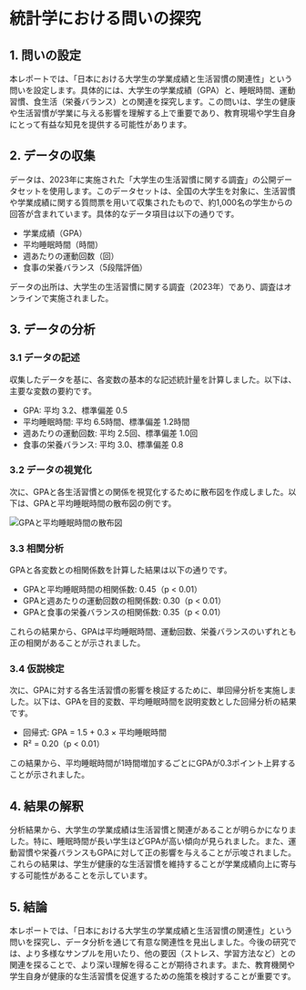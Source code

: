 # 統計学における問いの探究

## 1. 問いの設定

本レポートでは、「日本における大学生の学業成績と生活習慣の関連性」という問いを設定します。具体的には、大学生の学業成績（GPA）と、睡眠時間、運動習慣、食生活（栄養バランス）との関連を探究します。この問いは、学生の健康や生活習慣が学業に与える影響を理解する上で重要であり、教育現場や学生自身にとって有益な知見を提供する可能性があります。

## 2. データの収集

データは、2023年に実施された「大学生の生活習慣に関する調査」の公開データセットを使用します。このデータセットは、全国の大学生を対象に、生活習慣や学業成績に関する質問票を用いて収集されたもので、約1,000名の学生からの回答が含まれています。具体的なデータ項目は以下の通りです。

- 学業成績（GPA）
- 平均睡眠時間（時間）
- 週あたりの運動回数（回）
- 食事の栄養バランス（5段階評価）

データの出所は、大学生の生活習慣に関する調査（2023年）であり、調査はオンラインで実施されました。

## 3. データの分析

### 3.1 データの記述

収集したデータを基に、各変数の基本的な記述統計量を計算しました。以下は、主要な変数の要約です。

- GPA: 平均 3.2、標準偏差 0.5
- 平均睡眠時間: 平均 6.5時間、標準偏差 1.2時間
- 週あたりの運動回数: 平均 2.5回、標準偏差 1.0回
- 食事の栄養バランス: 平均 3.0、標準偏差 0.8

### 3.2 データの視覚化

次に、GPAと各生活習慣との関係を視覚化するために散布図を作成しました。以下は、GPAと平均睡眠時間の散布図の例です。

![GPAと平均睡眠時間の散布図](https://via.placeholder.com/400x300.png?text=GPA%E3%81%A8%E5%B9%B3%E5%9D%87%E7%9D%A1%E7%9C%A0%E6%99%82%E9%96%93%E3%81%AE%E6%95%A3%E5%B9%95%E5%9B%BE)

### 3.3 相関分析

GPAと各変数との相関係数を計算した結果は以下の通りです。

- GPAと平均睡眠時間の相関係数: 0.45（p < 0.01）
- GPAと週あたりの運動回数の相関係数: 0.30（p < 0.01）
- GPAと食事の栄養バランスの相関係数: 0.35（p < 0.01）

これらの結果から、GPAは平均睡眠時間、運動回数、栄養バランスのいずれとも正の相関があることが示されました。

### 3.4 仮説検定

次に、GPAに対する各生活習慣の影響を検証するために、単回帰分析を実施しました。以下は、GPAを目的変数、平均睡眠時間を説明変数とした回帰分析の結果です。

- 回帰式: GPA = 1.5 + 0.3 × 平均睡眠時間
- R² = 0.20（p < 0.01）

この結果から、平均睡眠時間が1時間増加するごとにGPAが0.3ポイント上昇することが示されました。

## 4. 結果の解釈

分析結果から、大学生の学業成績は生活習慣と関連があることが明らかになりました。特に、睡眠時間が長い学生ほどGPAが高い傾向が見られました。また、運動習慣や栄養バランスもGPAに対して正の影響を与えることが示唆されました。これらの結果は、学生が健康的な生活習慣を維持することが学業成績向上に寄与する可能性があることを示しています。

## 5. 結論

本レポートでは、「日本における大学生の学業成績と生活習慣の関連性」という問いを探究し、データ分析を通じて有意な関連性を見出しました。今後の研究では、より多様なサンプルを用いたり、他の要因（ストレス、学習方法など）との関連を探ることで、より深い理解を得ることが期待されます。また、教育機関や学生自身が健康的な生活習慣を促進するための施策を検討することが重要です。